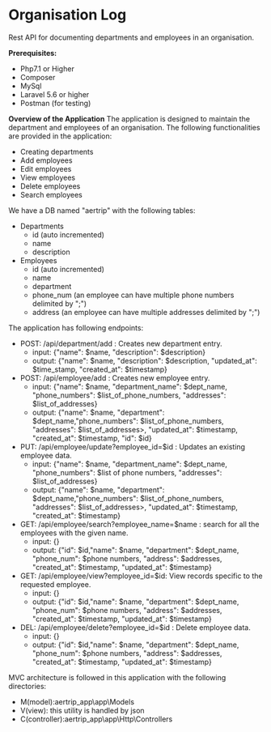 # Organisation Log
Rest API for documenting departments and employees in an organisation.

**Prerequisites:**
- Php7.1 or Higher
- Composer
- MySql
- Laravel 5.6 or higher
- Postman (for testing)

**Overview of the Application**
The application is designed to maintain the department and employees of an organisation. The following functionalities are provided in the application:

- Creating departments
- Add employees
- Edit employees
- View employees
- Delete employees
- Search employees

We have a DB named "aertrip" with the following tables:
- Departments
  - id (auto incremented)
  - name
  - description
- Employees
  - id (auto incremented)
  - name
  - department
  - phone_num (an employee can have multiple phone numbers delimited by ";")
  - address (an employee can have multiple addresses delimited by ";")

The application has following endpoints:
- POST: /api/department/add : Creates new department entry.
  - input: {"name": $name, "description": $description}
  - output: {"name": $name, "description": $description, "updated_at": $time_stamp, "created_at": $timestamp}
- POST: /api/employee/add : Creates new employee entry.
  - input: {"name": $name, "department_name": $dept_name, "phone_numbers": $list_of_phone_numbers, "addresses": $list_of_addresses}
  - output: {"name": $name, "department": $dept_name,"phone_numbers": $list_of_phone_numbers, "addresses": $list_of_addresses>, "updated_at": $timestamp, "created_at": $timestamp, "id": $id}
- PUT:  /api/employee/update?employee_id=$id : Updates an existing employee data.
  - input: {"name": $name, "department_name": $dept_name, "phone_numbers": $list of phone numbers, "addresses": $list_of_addresses}
  - output: {"name": $name, "department": $dept_name,"phone_numbers": $list_of_phone_numbers, "addresses": $list_of_addresses>, "updated_at": $timestamp, "created_at": $timestamp}
- GET:  /api/employee/search?employee_name=$name : search for all the employees with the given name.
  - input: {}
  - output: {"id": $id,"name": $name, "department": $dept_name, "phone_num": $phone numbers, "address": $addresses, "created_at": $timestamp, "updated_at": $timestamp}
- GET:  /api/employee/view?employee_id=$id: View records specific to the requested employee.
  - input: {}
  - output: {"id": $id,"name": $name, "department": $dept_name, "phone_num": $phone numbers, "address": $addresses, "created_at": $timestamp, "updated_at": $timestamp}
- DEL:  /api/employee/delete?employee_id=$id : Delete employee data.
  - input: {}
  - output: {"id": $id,"name": $name, "department": $dept_name, "phone_num": $phone numbers, "address": $addresses, "created_at": $timestamp, "updated_at": $timestamp}


MVC architecture is followed in this application with the following directories:
- M(model):aertrip_app\app\Models
- V(view): this utility is handled by json
- C(controller):aertrip_app\app\Http\Controllers
 



  
  
